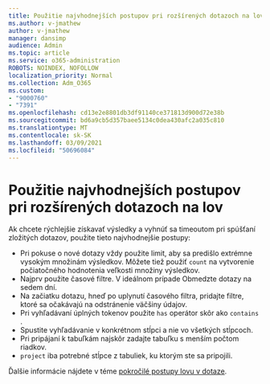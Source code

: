 ```yaml
---
title: Použitie najvhodnejších postupov pri rozšírených dotazoch na lov
ms.author: v-jmathew
author: v-jmathew
manager: dansimp
audience: Admin
ms.topic: article
ms.service: o365-administration
ROBOTS: NOINDEX, NOFOLLOW
localization_priority: Normal
ms.collection: Adm_O365
ms.custom:
- "9000760"
- "7391"
ms.openlocfilehash: cd13e2e8801db3df91140ce371813d900d72e38b
ms.sourcegitcommit: bd6a9cb5d357baee5134c0dea430afc2a035c810
ms.translationtype: MT
ms.contentlocale: sk-SK
ms.lasthandoff: 03/09/2021
ms.locfileid: "50696084"
---
```

# <a name="apply-best-practices-for-advanced-hunting-queries"></a>Použitie najvhodnejších postupov pri rozšírených dotazoch na lov

Ak chcete rýchlejšie získavať výsledky a vyhnúť sa timeoutom pri spúšťaní zložitých dotazov, použite tieto najvhodnejšie postupy:

- Pri pokuse o nové dotazy vždy použite limit, aby sa predišlo extrémne vysokým množinám výsledkov. Môžete tiež použiť `count` na vytvorenie počiatočného hodnotenia veľkosti množiny výsledkov.
- Najprv použite časové filtre. V ideálnom prípade Obmedzte dotazy na sedem dní.
- Na začiatku dotazu, hneď po uplynutí časového filtra, pridajte filtre, ktoré sa očakávajú na odstránenie väčšiny údajov.
- Pri vyhľadávaní úplných tokenov použite `has` operátor skôr ako `contains` .
- Spustite vyhľadávanie v konkrétnom stĺpci a nie vo všetkých stĺpcoch.
- Pri pripájaní k tabuľkám najskôr zadajte tabuľku s menším počtom riadkov.
- `project` iba potrebné stĺpce z tabuliek, ku ktorým ste sa pripojili.

Ďalšie informácie nájdete v téme [pokročilé postupy lovu v dotaze](https://go.microsoft.com/fwlink/?linkid=2144812).
